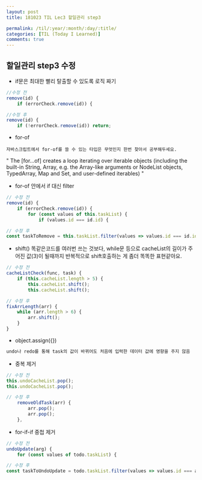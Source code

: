 ```yaml
---
layout: post
title: 181023 TIL Lec3 할일관리 step3

permalink: /til/:year/:month/:day/:title/
categories: [TIL (Today I Learned)]
comments: true
---
```


## 할일관리 step3 수정

- if문은 최대한 빨리 탈출할 수 있도록 로직 짜기

```javascript
//수정 전
remove(id) {
    if (errorCheck.remove(id)) {

//수정 후 
remove(id) {
    if (!errorCheck.remove(id)) return;
```

- for-of

```
자바스크립트에서 for-of를 쓸 수 있는 타입은 무엇인지 한번 찾아서 공부해두세요.
```

" The [for...of] creates a loop iterating over iterable objects (including the built-in String, Array, e.g. the Array-like arguments or NodeList objects, TypedArray, Map and Set, and user-defined iterables) "

- for-of 안에서 if 대신 filter

```javascript
// 수정 전
remove(id) {
    if (errorCheck.remove(id)) {
        for (const values of this.taskList) {
            if (values.id === id.id) {

// 수정 후
const taskToRemove = this.taskList.filter(values => values.id === id.id);
```

- shift() 똑같은코드를 여러번 쓰는 것보다, while문 등으로 cacheList의 길이가 주어진 값(3)이 될때까지 반복적으로 shift호출하는 게 좀더 똑똑한 표현같아요.

```javascript
// 수정 전
cacheListCheck(func, task) {
    if (this.cacheList.length > 5) {
        this.cacheList.shift();
        this.cacheList.shift();

// 수정 후 
fixArrLength(arr) {
    while (arr.length > 6) {
        arr.shift();
    }
} 
```

- object.assign({})

```javascript
undo나 redo를 통해 task의 값이 바뀌어도 처음에 입력한 데이터 값에 영향을 주지 않음
```

- 중복 제거

```javascript
// 수정 전
this.undoCacheList.pop();
this.undoCacheList.pop();

// 수정 후
    removeOldTask(arr) {
        arr.pop();
        arr.pop();
    },
```

- for-if-if 중첩 제거

```javascript
// 수정 전
undoUpdate(arg) {
    for (const values of todo.taskList) {

// 수정 후
const taskToUndoUpdate = todo.taskList.filter(values => values.id === arg.id);
```
